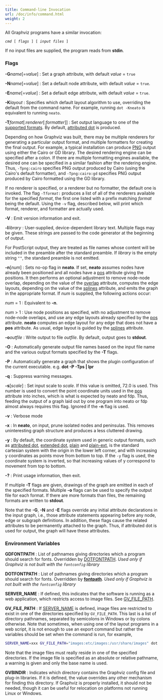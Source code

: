 ```yaml
---
title: Command-line Invocation
url: /doc/info/command.html
weight: 2
---
```

All Graphviz programs have a similar invocation:

<code><i>cmd</i> [ <i>flags</i> ] [ <i>input files</i> ]</code>

If no input files are supplied, the program reads from **stdin**.

### Flags

**-G**_name_\[=_value_\]
: Set a graph attribute, with default _value_ = `true`

**-N**_name_\[=_value_\]
: Set a default node attribute, with default _value_ = `true`.

**-E**_name_\[=_value_\]
: Set a default edge attribute, with default _value_ = `true`.

<span id="minusK">**-K**_layout_</span>
: Specifies which default layout algorithm to use, overriding the default from the command name. For example, running
`dot -Kneato` is equivalent to running `neato`.

<span id="d:T">**-T**_format_\[:_renderer_\[:_formatter_\]\]</span>
: Set output language to one of the [supported formats](output.html).
  By default, [attributed dot](output.html#d:dot) is produced.

  Depending on how Graphviz was built, there may be multiple renderers for
  generating a particular output format, and multiple formatters for 
  creating the final output. For example, a typical installation
  can produce [PNG](output.html#d:png)
  output using either the Cairo or GD library. The desired rendering engine
  can be specified after a colon. If there are multiple formatting engines
  available, the desired one can be specified in a similar fashion after
  the rendering engine. Thus, `-Tpng:cairo` specifies PNG
  output produced by Cairo (using the Cairo's default formatter), and 
  `-Tpng:cairo:gd` specifies PNG
  output produced by Cairo formatted using the GD library.
  
  If no renderer is specified, or a renderer but no formatter, the default one
  is invoked. The flag <code>-T<I>format</I>:</code> produces a list of all
  of the renderers available for the specified _format_, the first one
  listed with a prefix matching _format_ being the default.
  Using the `-v` flag, described below, will print which format,
  renderer, and formatter are actually used.

**-V**
: Emit version information and exit.

**-l**_library_
: User-supplied, device-dependent library text. Multiple flags may
  be given. These strings are passed to the code generator at the
  beginning of output. 
  
  For PostScript output, they are treated as file names
  whose content will be included in the preamble after the standard preamble.
  If _library_ is the empty string `""`, the standard preamble
  is not emitted.

<span id="d:n">**-n**\[_num_\]</span>
: Sets no-op flag in **neato**.
  If set, **neato** assumes nodes have already been 
  positioned and all nodes have a [pos](attrs.html#d:pos)
  attribute giving
  the positions. It then performs an optional adjustment to remove node-node
  overlap, depending on the value of the 
  [overlap](attrs.html#d:overlap) attribute, computes the edge
  layouts, depending on the value of the 
  [splines](attrs.html#d:splines) attribute, and
  emits the graph in the appropriate format. If _num_ is supplied,
  the following actions occur:

  <I>num</I> = 1
  : Equivalent to **-n**.

  <I>num</I> > 1
  : Use node positions as specified, with no adjustment to
  remove node-node overlaps, and use any edge layouts already specified
  by the [pos](attrs.html#d:pos) attribute. **neato**
  computes an edge layout for any edge that does not have a **pos** attribute.
  As usual, edge layout is guided by the 
  [splines](attrs.html#d:splines) attribute.

**-o**_outfile_
: Write output to file <I>outfile</I>. By default, output goes to
  **stdout**.

**-O**
: Automatically generate output file names based on the input
  file name and the various output formats specified by the **-T**
  flags.

**-P**
: Automatically generate a graph that shows the plugin configuration of
  the current executable. e.g. **dot -P -Tps | lpr**

**-q**
: Suppress warning messages.

<span id="d:s">**-s**\[_scale_\]</span>
: Set input scale to _scale_. If this value is omitted,
  72.0 is used. This number is used to convert the point coordinate
  units used in the [pos](attrs.html#d:pos) attribute
  into inches, which is what is expected by neato and fdp. 
  Thus, feeding the output of a graph laid out by one program into
  neato or fdp almost always requires this flag.
  Ignored if the **-n** flag is used.

**-v**
: Verbose mode

**-x**
: In **neato**, on input, prune isolated nodes and peninsulas.
  This removes uninteresting graph structure and produces a less cluttered
  drawing.

**-y**
: By default, the coordinate system used in generic output formats, 
  such as [attributed dot](output.html#d:dot),
  [extended dot](output.html#d:xdot),
  [plain](output.html#d:plain) and
  [plain-ext](output.html#d:plain-ext),
  is the standard cartesian system with the origin in the lower left corner, 
  and with increasing y coordinates as points move from bottom to top.
  If the `-y` flag is used, the coordinate system is inverted,
  so that increasing values of y correspond to movement from top to bottom.

**-?**
: Print usage information, then exit.

If multiple **-T** flags are given, drawings of the graph
are emitted in each of the specified formats. Multiple **-o**
flags can be used to specify the output file for each format. If there
are more formats than files, the remaining formats are written to
**stdout**.

Note that the **-G**,
**-N** and
**-E** flags override any initial attribute declarations
in the input graph,
i.e., those attribute statements appearing before any node, edge or
subgraph definitions.
In addition, these flags cause the related attributes to be permanently
attached to the graph. Thus, if attributed dot is used for
output, the graph will have these attributes.

### Environment Variables

**GDFONTPATH**
: List of pathnames giving directories which a program should search for fonts.
  Overridden by [DOTFONTPATH](#d:DOTFONTPATH).
  _Used only if Graphviz is not built with the `fontconfig` library_

<span id="DOTFONTPATH">**DOTFONTPATH**</span>
: List of pathnames giving directories which a program should search for fonts.
  Overridden by [**fontpath**](attrs.html#d:fontpath).
  _Used only if Graphviz is not built with the `fontconfig` library_

<span id="d:SERVER_NAME">**SERVER_NAME**</span>
: If defined, this indicates that the software is running as a web application,
  which restricts access to image files. See 
  [GV\_FILE\_PATH](#d:GV_FILE_PATH).

<span id="GV_FILE_PATH">**GV\_FILE\_PATH**</span>
: If [SERVER_NAME](#d:SERVER_NAME) is defined, image files are
  restricted to exist in one of the directories specified by `GV_FILE_PATH`.
  This last is a list of directory pathnames, separated by semicolons in Windows or
  by colons otherwise.
  Note that sometimes, when using one of the layout programs in a web
  script, it is not enough to use an export command but rather the
  variables should be set when the command is run, for example,

  ```bash
  SERVER_NAME=xxx GV_FILE_PATH="images:etc/images:/usr/share/images" dot -Tpng -o x.png x.gv
  ```

  Note that the image files must really reside in one of the specified directories. If the
  image file is specified as an absolute or relative pathname, a warning is given and only
  the base name is used.

<span id="d:GVBINDIR">**GVBINDIR**</span>
: Indicates which directory contains the Graphviz config file and
  plug-in libraries. If it is defined, the value overrides any other
  mechanism for finding this directory. If Graphviz is properly installed,
  it should not be needed, though it can be useful for relocation on
  platforms not running Linux or Windows.
